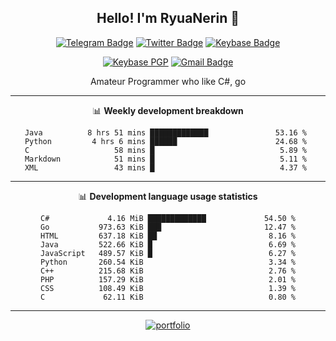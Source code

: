 <h2 align="center">Hello! I'm RyuaNerin 👋</h2>
<div align=center>

  [![Telegram Badge](https://img.shields.io/badge/-Telegram-2CA5E0?style=flat-square&logo=telegram&logoColor=white&link=https://t.me/unknown5766)](https://t.me/unknown5766)
  [![Twitter Badge](https://img.shields.io/badge/-Twitter-1DA1F2?style=flat-square&logo=twitter&logoColor=white&link=https://twitter.com/RyuaNerin)](https://twitter.com/RyuaNerin)
  [![Keybase Badge](https://img.shields.io/badge/-Keybase-33A0FF?style=flat-square&logo=keybase&logoColor=white&link=https://keybase.io/ryuanerin)](https://keybase.io/ryuanerin)

  [![Keybase PGP](https://img.shields.io/keybase/pgp/ryuanerin?style=flat-square)](http://pool.sks-keyservers.net/pks/lookup?search=0x542be8eacfb31f3e+&fingerprint=on&hash=on&exact=on&op=index)
  [![Gmail Badge](https://img.shields.io/badge/-Mail.Ru-168DE2?style=flat-square&logo=Mail.Ru&logoColor=white&link=mailto:admin@ryuar.in)](mailto:admin@ryuar.in) 

  Amateur Programmer who like C#, go

  -------

  📊 **Weekly development breakdown**

  <!--START_SECTION:waka-->
```text
Java          8 hrs 51 mins █████████████               53.16 % 
Python         4 hrs 6 mins ██████                      24.68 % 
C                   58 mins █                            5.89 % 
Markdown            51 mins █                            5.11 % 
XML                 43 mins █                            4.37 % 
```
<!--END_SECTION:waka-->

  -------

  📊 **Development language usage statistics**
<!--START_SECTION:top_language-->
```text
C#             4.16 MiB █████████████             54.50 %
Go           973.63 KiB ███                       12.47 %
HTML         637.18 KiB ██                         8.16 %
Java         522.66 KiB █                          6.69 %
JavaScript   489.57 KiB █                          6.27 %
Python       260.54 KiB                            3.34 %
C++          215.68 KiB                            2.76 %
PHP          157.29 KiB                            2.01 %
CSS          108.49 KiB                            1.39 %
C             62.11 KiB                            0.80 %
```
<!--END_SECTION:top_language-->

  -------

  [![portfolio](https://github-readme-stats.vercel.app/api/pin/?username=RyuaNerin&repo=portfolio)](https://github.com/RyuaNerin/portfolio)

</div>
